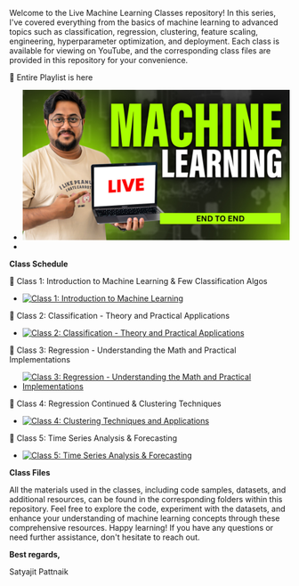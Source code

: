 Welcome to the Live Machine Learning Classes repository! In this series, I've covered everything from the basics of machine learning to advanced topics such as classification, regression, clustering, feature scaling, engineering, hyperparameter optimization, and deployment. Each class is available for viewing on YouTube, and the corresponding class files are provided in this repository for your convenience.

🔴 Entire Playlist is here
   - [![Playlist - Machine Learning End to End](https://raw.githubusercontent.com/pik1989/MLClasses/main/ML%20END%20TO%20END.png)](https://www.youtube.com/playlist?list=PLymcv5WXEpKhevhrm3Jz8WQjn0JzG-O-7)
   - 
**Class Schedule**

🔴 Class 1: Introduction to Machine Learning & Few Classification Algos
   - [![Class 1: Introduction to Machine Learning](https://img.youtube.com/vi/ocse1X_rtSI/0.jpg)](https://www.youtube.com/watch?v=ocse1X_rtSI)

🔴 Class 2: Classification - Theory and Practical Applications
   - [![Class 2: Classification - Theory and Practical Applications](https://img.youtube.com/vi/LFa6ZYRwCeE/0.jpg)](https://www.youtube.com/watch?v=LFa6ZYRwCeE)

🔴 Class 3: Regression - Understanding the Math and Practical Implementations
   - [![Class 3: Regression - Understanding the Math and Practical Implementations](https://img.youtube.com/vi/M5LSjTdrg1Y/0.jpg)](https://www.youtube.com/watch?v=M5LSjTdrg1Y)

🔴 Class 4: Regression Continued & Clustering Techniques
   - [![Class 4: Clustering Techniques and Applications](https://img.youtube.com/vi/2CG9MkhnN4k/0.jpg)](https://www.youtube.com/watch?v=2CG9MkhnN4k)

🔴 Class 5: Time Series Analysis & Forecasting
   - [![Class 5: Time Series Analysis & Forecasting](https://img.youtube.com/vi/lrt7AfAKDtE/0.jpg)](https://www.youtube.com/live/lrt7AfAKDtE)

**Class Files**

All the materials used in the classes, including code samples, datasets, and additional resources, can be found in the corresponding folders within this repository.
Feel free to explore the code, experiment with the datasets, and enhance your understanding of machine learning concepts through these comprehensive resources.
Happy learning! If you have any questions or need further assistance, don't hesitate to reach out.

**Best regards,**

Satyajit Pattnaik
